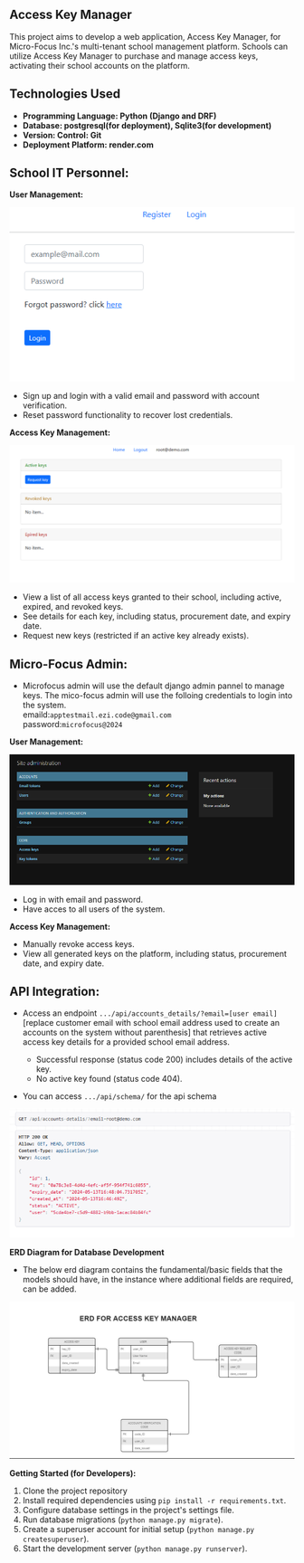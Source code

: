 ## Access Key Manager

This project aims to develop a web application, Access Key Manager, for Micro-Focus Inc.'s multi-tenant school management platform. Schools can utilize Access Key Manager to purchase and manage access keys, activating their school accounts on the platform.

## **Technologies Used**

- **Programming Language: Python (Django and DRF)**
- **Database: postgresql(for deployment), Sqlite3(for development)**
- **Version: Control: Git**
- **Deployment Platform: render.com**



## **School IT Personnel:**

 **User Management:**

![Sch_IT_Professional_login](./static/it_personel_login.png)
  - Sign up and login with a valid email and password with account verification.
  - Reset password functionality to recover lost credentials.

 **Access Key Management:**

![SCH_IT_Personel_page](./static/it_personel.png)

  - View a list of all access keys granted to their school, including active, expired, and revoked keys.
  - See details for each key, including status, procurement date, and expiry date.
  - Request new keys (restricted if an active key already exists).

## **Micro-Focus Admin:**



- Microfocus admin will use the default django admin pannel to manage keys. The mico-focus admin will use the folloing credentials to login into the system.\
  emaild:`apptestmail.ezi.code@gmail.com`\
  password:`microfocus@2024`

 **User Management:**

![Microfocus_admin](./static/admin.png)
  - Log in with email and password.
  - Have acces to all users of the system.

 **Access Key Management:**

  - Manually revoke access keys.
  - View all generated keys on the platform, including status, procurement date, and expiry date.

 ## **API Integration:**

  - Access an endpoint `.../api/accounts_details/?email=[user email]` [replace customer email with school email address used to create an accounts on the system without parenthesis] that retrieves active access key details for a provided school email address.

    - Successful response (status code 200) includes details of the active key.
    - No active key found (status code 404).

  - You can access `.../api/schema/` for the api schema

![API_endpoint](./static/api.png)


**ERD Diagram for Database Development**
- The below erd diagram contains the fundamental/basic fields that the models should have, in the instance where additional fields are required, can be added.

![ERD Diagram](./static/erd.png)

**Getting Started (for Developers):**

1. Clone the project repository 
2. Install required dependencies using `pip install -r requirements.txt`.
3. Configure database settings in the project's settings file.
4. Run database migrations (`python manage.py migrate`).
5. Create a superuser account for initial setup (`python manage.py createsuperuser`).
6. Start the development server (`python manage.py runserver`).
